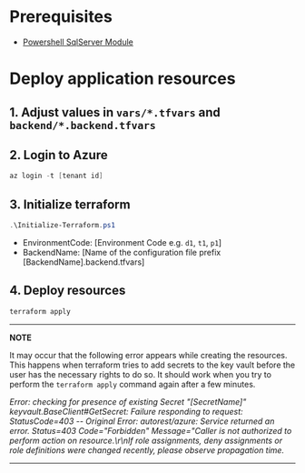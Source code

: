 # Prerequisites

- [Powershell SqlServer Module](https://learn.microsoft.com/en-us/sql/powershell/download-sql-server-ps-module?view=sql-server-ver16)

# Deploy application resources

## 1. Adjust values in `vars/*.tfvars` and `backend/*.backend.tfvars`

## 2. Login to Azure

```PowerShell
az login -t [tenant id]
```

## 3. Initialize terraform

```PowerShell
.\Initialize-Terraform.ps1
```

- EnvironmentCode: [Environment Code e.g. `d1`, `t1`, `p1`]
- BackendName: [Name of the configuration file prefix [BackendName].backend.tfvars]

## 4. Deploy resources

```PowerShell
terraform apply
```

---

**NOTE**

It may occur that the following error appears while creating the resources. This happens when terraform tries to add secrets to the key vault before the user has the necessary rights to do so. It should work when you try to perform the `terraform apply` command again after a few minutes.

_Error: checking for presence of existing Secret "[SecretName]"
keyvault.BaseClient#GetSecret: Failure responding to request: StatusCode=403 -- Original Error: autorest/azure: Service returned an error. Status=403 Code="Forbidden" Message="Caller is not authorized to perform action on resource.\r\nIf role assignments, deny assignments or role definitions were changed recently, please observe propagation time._

---

